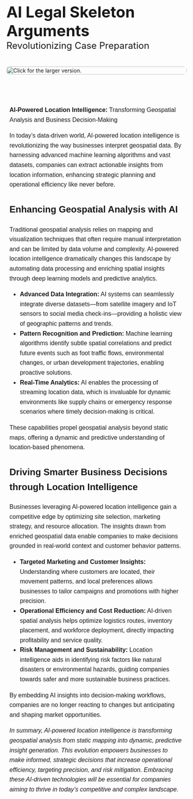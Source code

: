 <div style="display: flex; align-items: center; justify-content: center; gap: 40px; flex-wrap: wrap; padding: 2rem 1rem;">
  <!-- Text Hero Section -->
  <div style="max-width: 750px; flex: 1; min-width: 300px;">
    <h1 style="font-size: 2.5rem; font-weight: bold; margin: 0;">
      AI Legal Skeleton Arguments<br>
      <span style="font-size: 1.5rem; font-weight: normal;">Revolutionizing Case Preparation</span>
    </h1>
  </div>

  <!-- Image Hero Section -->
  <div style="flex: 1; min-width: 300px; max-width: 750px;">
        <a href="https://drive.google.com/thumbnail?id=1SN_uUrYXEafgZysjaDtzTQsFitI7jigB&sz=1200">
      <img src="example.jpeg"
           style="width: 100%; height: auto; border-radius: 8px;"
           title="Click for the larger version." />
    </a>

  
  </div>
</div>

<!-- Main Content -->
<div style="max-width: 750px; margin: 0 auto; padding: 2rem 1.5rem; line-height: 1.6; font-family: sans-serif; font-size: 1rem;">
  <p><strong>AI-Powered Location Intelligence:</strong> Transforming Geospatial Analysis and Business Decision-Making</p>

  <p>In today’s data-driven world, AI-powered location intelligence is revolutionizing the way businesses interpret geospatial data. By harnessing advanced machine learning algorithms and vast datasets, companies can extract actionable insights from location information, enhancing strategic planning and operational efficiency like never before.</p>

  <h2>Enhancing Geospatial Analysis with AI</h2>

  <p>Traditional geospatial analysis relies on mapping and visualization techniques that often require manual interpretation and can be limited by data volume and complexity. AI-powered location intelligence dramatically changes this landscape by automating data processing and enriching spatial insights through deep learning models and predictive analytics.</p>

  <ul>
    <li><strong>Advanced Data Integration:</strong> AI systems can seamlessly integrate diverse datasets—from satellite imagery and IoT sensors to social media check-ins—providing a holistic view of geographic patterns and trends.</li>
    <li><strong>Pattern Recognition and Prediction:</strong> Machine learning algorithms identify subtle spatial correlations and predict future events such as foot traffic flows, environmental changes, or urban development trajectories, enabling proactive solutions.</li>
    <li><strong>Real-Time Analytics:</strong> AI enables the processing of streaming location data, which is invaluable for dynamic environments like supply chains or emergency response scenarios where timely decision-making is critical.</li>
  </ul>

  <p>These capabilities propel geospatial analysis beyond static maps, offering a dynamic and predictive understanding of location-based phenomena.</p>

  <h2>Driving Smarter Business Decisions through Location Intelligence</h2>

  <p>Businesses leveraging AI-powered location intelligence gain a competitive edge by optimizing site selection, marketing strategy, and resource allocation. The insights drawn from enriched geospatial data enable companies to make decisions grounded in real-world context and customer behavior patterns.</p>

  <ul>
    <li><strong>Targeted Marketing and Customer Insights:</strong> Understanding where customers are located, their movement patterns, and local preferences allows businesses to tailor campaigns and promotions with higher precision.</li>
    <li><strong>Operational Efficiency and Cost Reduction:</strong> AI-driven spatial analysis helps optimize logistics routes, inventory placement, and workforce deployment, directly impacting profitability and service quality.</li>
    <li><strong>Risk Management and Sustainability:</strong> Location intelligence aids in identifying risk factors like natural disasters or environmental hazards, guiding companies towards safer and more sustainable business practices.</li>
  </ul>

  <p>By embedding AI insights into decision-making workflows, companies are no longer reacting to changes but anticipating and shaping market opportunities.</p>

  <p><em>In summary, AI-powered location intelligence is transforming geospatial analysis from static mapping into dynamic, predictive insight generation. This evolution empowers businesses to make informed, strategic decisions that increase operational efficiency, targeting precision, and risk mitigation. Embracing these AI-driven technologies will be essential for companies aiming to thrive in today’s competitive and complex landscape.</em></p>
</div>

